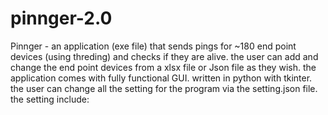 # pinnger-2.0

Pinnger - an application (exe file) that sends pings for ~180 end point devices (using threding) and checks if they are alive.
the user can add and change the end point devices from a xlsx file or Json file as they wish.
the application comes with fully functional GUI. written in python with tkinter.
the user can change all the setting for the program via the setting.json file.
the setting include:
 
